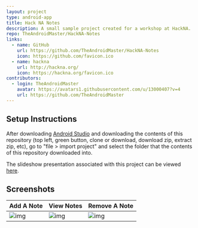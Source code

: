 ```yaml
---
layout: project
type: android-app
title: Hack NA Notes
description: A small sample project created for a workshop at HackNA.
repo: TheAndroidMaster/HackNA-Notes
links:
  - name: GitHub
    url: https://github.com/TheAndroidMaster/HackNA-Notes
    icon: https://github.com/favicon.ico
  - name: hackna
    url: http://hackna.org/
    icon: https://hackna.org/favicon.ico
contributors:
  - login: TheAndroidMaster
    avatar: https://avatars1.githubusercontent.com/u/13000407?v=4
    url: https://github.com/TheAndroidMaster
---
```


## Setup Instructions

After downloading [Android Studio](https://developer.android.com/studio/index.html) and downloading the contents of this repository (top left, green button, clone or download, download zip, extract zip, etc), go to "file > import project" and select the folder that the contents of this repository downloaded into.

The slideshow presentation associated with this project can be viewed [here](https://docs.google.com/presentation/d/1fTwHMytRuMMXfRQP8JoqtDlFY-FxdY-QfUUfg-BTAZw/edit?usp=sharing).

## Screenshots

Add A Note | View Notes | Remove A Note
---- | ---- | ----
![img](https://theandroidmaster.github.io/images/screenshots/notes-0.png) | ![img](https://theandroidmaster.github.io/images/screenshots/notes-1.png) | ![img](https://theandroidmaster.github.io/images/screenshots/notes-2.png)
